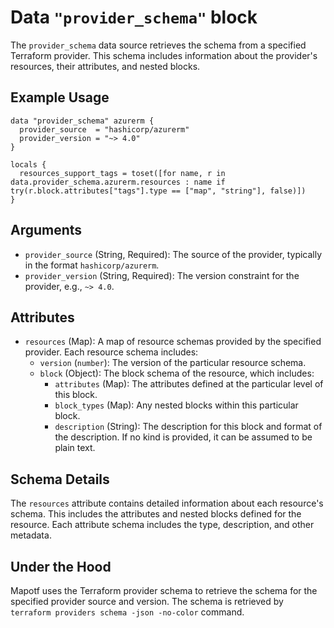 # Data `"provider_schema"` block

The `provider_schema` data source retrieves the schema from a specified Terraform provider. This schema includes information about the provider's resources, their attributes, and nested blocks.

## Example Usage

```hcl
data "provider_schema" azurerm {
  provider_source  = "hashicorp/azurerm"
  provider_version = "~> 4.0"
}

locals {
  resources_support_tags = toset([for name, r in data.provider_schema.azurerm.resources : name if try(r.block.attributes["tags"].type == ["map", "string"], false)])
}
```

## Arguments

- `provider_source` (String, Required): The source of the provider, typically in the format `hashicorp/azurerm`.
- `provider_version` (String, Required): The version constraint for the provider, e.g., `~> 4.0`.

## Attributes

- `resources` (Map): A map of resource schemas provided by the specified provider. Each resource schema includes:
    - `version` (`number`): The version of the particular resource schema.
    - `block` (Object): The block schema of the resource, which includes:
        - `attributes` (Map): The attributes defined at the particular level of this block.
        - `block_types` (Map): Any nested blocks within this particular block.
        - `description` (String): The description for this block and format of the description. If no kind is provided, it can be assumed to be plain text.

## Schema Details

The `resources` attribute contains detailed information about each resource's schema. This includes the attributes and nested blocks defined for the resource. Each attribute schema includes the type, description, and other metadata.

## Under the Hood

Mapotf uses the Terraform provider schema to retrieve the schema for the specified provider source and version. The schema is retrieved by `terraform providers schema -json -no-color` command.
